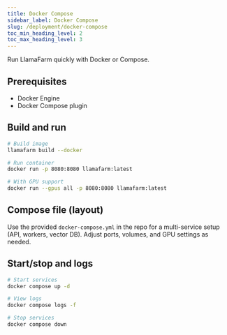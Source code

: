 ```yaml
---
title: Docker Compose
sidebar_label: Docker Compose
slug: /deployment/docker-compose
toc_min_heading_level: 2
toc_max_heading_level: 3
---
```


Run LlamaFarm quickly with Docker or Compose.

## Prerequisites

- Docker Engine
- Docker Compose plugin

## Build and run

```bash
# Build image
llamafarm build --docker

# Run container
docker run -p 8080:8080 llamafarm:latest

# With GPU support
docker run --gpus all -p 8080:8080 llamafarm:latest
```

## Compose file (layout)

Use the provided `docker-compose.yml` in the repo for a multi-service setup (API, workers, vector DB). Adjust ports, volumes, and GPU settings as needed.

## Start/stop and logs

```bash
# Start services
docker compose up -d

# View logs
docker compose logs -f

# Stop services
docker compose down
```
